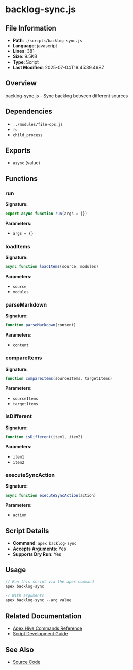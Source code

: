 # backlog-sync.js

## File Information

- **Path**: `./scripts/backlog-sync.js`
- **Language**: javascript
- **Lines**: 381
- **Size**: 9.5KB
- **Type**: Script
- **Last Modified**: 2025-07-04T19:45:39.468Z

## Overview

backlog-sync.js - Sync backlog between different sources

## Dependencies

- `../modules/file-ops.js`
- `fs`
- `child_process`

## Exports

- `async` (value)

## Functions

### run

**Signature:**
```javascript
export async function run(args = {})
```

**Parameters:**
- `args = {}`

### loadItems

**Signature:**
```javascript
async function loadItems(source, modules)
```

**Parameters:**
- `source`
- `modules`

### parseMarkdown

**Signature:**
```javascript
function parseMarkdown(content)
```

**Parameters:**
- `content`

### compareItems

**Signature:**
```javascript
function compareItems(sourceItems, targetItems)
```

**Parameters:**
- `sourceItems`
- `targetItems`

### isDifferent

**Signature:**
```javascript
function isDifferent(item1, item2)
```

**Parameters:**
- `item1`
- `item2`

### executeSyncAction

**Signature:**
```javascript
async function executeSyncAction(action)
```

**Parameters:**
- `action`

## Script Details

- **Command**: `apex backlog-sync`
- **Accepts Arguments**: Yes
- **Supports Dry Run**: Yes

## Usage

```javascript
// Run this script via the apex command
apex backlog-sync

// With arguments
apex backlog-sync --arg value
```

## Related Documentation

- [Apex Hive Commands Reference](../architecture/reference/commands/)
- [Script Development Guide](../development/scripts/)

## See Also

- [Source Code](./scripts/backlog-sync.js)
